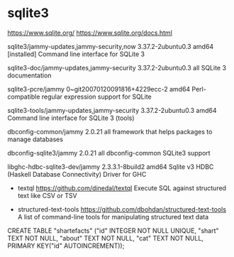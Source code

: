 # sqlite3

https://www.sqlite.org/
https://www.sqlite.org/docs.html

sqlite3/jammy-updates,jammy-security,now 3.37.2-2ubuntu0.3 amd64 [installed]
  Command line interface for SQLite 3

sqlite3-doc/jammy-updates,jammy-security 3.37.2-2ubuntu0.3 all
  SQLite 3 documentation

sqlite3-pcre/jammy 0~git20070120091816+4229ecc-2 amd64
  Perl-compatible regular expression support for SQLite

sqlite3-tools/jammy-updates,jammy-security 3.37.2-2ubuntu0.3 amd64
  Command line interface for SQLite 3 (tools)

dbconfig-common/jammy 2.0.21 all
  framework that helps packages to manage databases

dbconfig-sqlite3/jammy 2.0.21 all
  dbconfig-common SQLite3 support

libghc-hdbc-sqlite3-dev/jammy 2.3.3.1-8build2 amd64
  Sqlite v3 HDBC (Haskell Database Connectivity) Driver for GHC


- textql
https://github.com/dinedal/textql
Execute SQL against structured text like CSV or TSV

- structured-text-tools
https://github.com/dbohdan/structured-text-tools
A list of command-line tools for manipulating structured text data


CREATE TABLE "shartefacts" ("id" INTEGER NOT NULL UNIQUE, "shart" TEXT NOT NULL, "about" TEXT NOT NULL, "cat" TEXT NOT NULL, PRIMARY KEY("id" AUTOINCREMENT));
